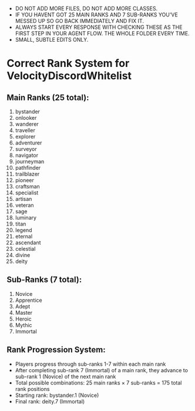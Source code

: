 - DO NOT ADD MORE FILES, DO NOT ADD MORE CLASSES.
- IF YOU HAVENT GOT 25 MAIN RANKS AND 7 SUB-RANKS YOU'VE MESSED UP SO GO BACK IMMEDIATELY AND FIX IT.
- ALWAYS START EVERY RESPONSE WITH CHECKING THESE AS THE FIRST STEP IN YOUR AGENT FLOW. THE WHOLE FOLDER EVERY TIME. 
- SMALL, SUBTLE EDITS ONLY.

# Correct Rank System for VelocityDiscordWhitelist

## Main Ranks (25 total):
1. bystander
2. onlooker
3. wanderer
4. traveller
5. explorer
6. adventurer
7. surveyor
8. navigator
9. journeyman
10. pathfinder
11. trailblazer
12. pioneer
13. craftsman
14. specialist
15. artisan
16. veteran
17. sage
18. luminary
19. titan 
20. legend
21. eternal
22. ascendant
23. celestial 
24. divine
25. deity

## Sub-Ranks (7 total):
1. Novice
2. Apprentice
3. Adept
4. Master
5. Heroic
6. Mythic
7. Immortal

## Rank Progression System:
- Players progress through sub-ranks 1-7 within each main rank
- After completing sub-rank 7 (Immortal) of a main rank, they advance to sub-rank 1 (Novice) of the next main rank
- Total possible combinations: 25 main ranks × 7 sub-ranks = 175 total rank positions
- Starting rank: bystander.1 (Novice)
- Final rank: deity.7 (Immortal)
